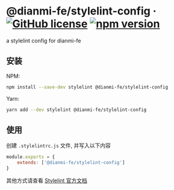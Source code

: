 # @dianmi-fe/stylelint-config &middot; [![GitHub license](https://img.shields.io/npm/l/@dianmi-fe/stylelint-config)](https://github.com/dianmi-fe/scripts/tree/main/packages/stylelint-config/LICENSE) [![npm version](https://img.shields.io/npm/v/@dianmi-fe/stylelint-config)](https://www.npmjs.com/package/@dianmi-fe/stylelint-config)

a stylelint config for dianmi-fe

## 安装

NPM:

```bash
npm install --save-dev stylelint @dianmi-fe/stylelint-config
```

Yarn:

```bash
yarn add --dev stylelint @dianmi-fe/stylelint-config
```

## 使用

创建 `.stylelintrc.js` 文件, 并写入以下内容

```js
module.exports = {
    extends: ['@dianmi-fe/stylelint-config']
}
```

其他方式请查看 [Stylelint 官方文档](https://stylelint.io/user-guide/configure)
